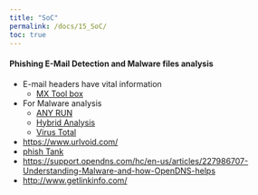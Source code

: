 ```yaml
---
title: "SoC"
permalink: /docs/15_SoC/
toc: true
---
```


#### Phishing E-Mail Detection and Malware files analysis
- E-mail headers have vital information
  - [MX Tool box](https://mxtoolbox.com/EmailHeaders.aspx) 
- For Malware analysis 
  - [ANY RUN](https://any.run/)
  - [Hybrid Analysis](https://www.hybrid-analysis.com/)
  - [Virus Total](https://www.virustotal.com/gui/home/upload)
- https://www.urlvoid.com/
- [phish Tank](https://www.phishtank.com/)
- https://support.opendns.com/hc/en-us/articles/227986707-Understanding-Malware-and-how-OpenDNS-helps
- http://www.getlinkinfo.com/


